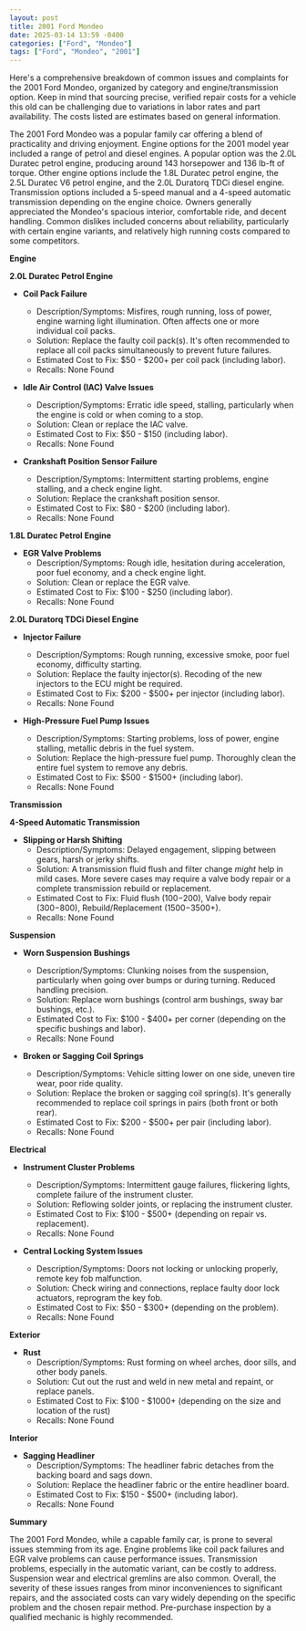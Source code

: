 ```yaml
---
layout: post
title: 2001 Ford Mondeo
date: 2025-03-14 13:59 -0400
categories: ["Ford", "Mondeo"]
tags: ["Ford", "Mondeo", "2001"]
---
```

Here's a comprehensive breakdown of common issues and complaints for the 2001 Ford Mondeo, organized by category and engine/transmission option. Keep in mind that sourcing precise, verified repair costs for a vehicle this old can be challenging due to variations in labor rates and part availability. The costs listed are estimates based on general information.

The 2001 Ford Mondeo was a popular family car offering a blend of practicality and driving enjoyment. Engine options for the 2001 model year included a range of petrol and diesel engines. A popular option was the 2.0L Duratec petrol engine, producing around 143 horsepower and 136 lb-ft of torque. Other engine options include the 1.8L Duratec petrol engine, the 2.5L Duratec V6 petrol engine, and the 2.0L Duratorq TDCi diesel engine. Transmission options included a 5-speed manual and a 4-speed automatic transmission depending on the engine choice. Owners generally appreciated the Mondeo's spacious interior, comfortable ride, and decent handling. Common dislikes included concerns about reliability, particularly with certain engine variants, and relatively high running costs compared to some competitors.

**Engine**

**2.0L Duratec Petrol Engine**

*   **Coil Pack Failure**
    *   Description/Symptoms: Misfires, rough running, loss of power, engine warning light illumination. Often affects one or more individual coil packs.
    *   Solution: Replace the faulty coil pack(s). It's often recommended to replace all coil packs simultaneously to prevent future failures.
    *   Estimated Cost to Fix: $50 - $200+ per coil pack (including labor).
    *   Recalls: None Found

*   **Idle Air Control (IAC) Valve Issues**
    *   Description/Symptoms: Erratic idle speed, stalling, particularly when the engine is cold or when coming to a stop.
    *   Solution: Clean or replace the IAC valve.
    *   Estimated Cost to Fix: $50 - $150 (including labor).
    *   Recalls: None Found

*   **Crankshaft Position Sensor Failure**
    * Description/Symptoms: Intermittent starting problems, engine stalling, and a check engine light.
    * Solution: Replace the crankshaft position sensor.
    * Estimated Cost to Fix: $80 - $200 (including labor).
    * Recalls: None Found

**1.8L Duratec Petrol Engine**

*   **EGR Valve Problems**
    *   Description/Symptoms: Rough idle, hesitation during acceleration, poor fuel economy, and a check engine light.
    *   Solution: Clean or replace the EGR valve.
    *   Estimated Cost to Fix: $100 - $250 (including labor).
    *   Recalls: None Found

**2.0L Duratorq TDCi Diesel Engine**

*   **Injector Failure**
    *   Description/Symptoms: Rough running, excessive smoke, poor fuel economy, difficulty starting.
    *   Solution: Replace the faulty injector(s). Recoding of the new injectors to the ECU might be required.
    *   Estimated Cost to Fix: $200 - $500+ per injector (including labor).
    *   Recalls: None Found

*   **High-Pressure Fuel Pump Issues**
    *   Description/Symptoms: Starting problems, loss of power, engine stalling, metallic debris in the fuel system.
    *   Solution: Replace the high-pressure fuel pump. Thoroughly clean the entire fuel system to remove any debris.
    *   Estimated Cost to Fix: $500 - $1500+ (including labor).
    *   Recalls: None Found

**Transmission**

**4-Speed Automatic Transmission**

*   **Slipping or Harsh Shifting**
    *   Description/Symptoms: Delayed engagement, slipping between gears, harsh or jerky shifts.
    *   Solution: A transmission fluid flush and filter change *might* help in mild cases. More severe cases may require a valve body repair or a complete transmission rebuild or replacement.
    *   Estimated Cost to Fix: Fluid flush ($100-$200), Valve body repair ($300-$800), Rebuild/Replacement ($1500-$3500+).
    *   Recalls: None Found

**Suspension**

*   **Worn Suspension Bushings**
    *   Description/Symptoms: Clunking noises from the suspension, particularly when going over bumps or during turning. Reduced handling precision.
    *   Solution: Replace worn bushings (control arm bushings, sway bar bushings, etc.).
    *   Estimated Cost to Fix: $100 - $400+ per corner (depending on the specific bushings and labor).
    *   Recalls: None Found

*   **Broken or Sagging Coil Springs**
    *   Description/Symptoms: Vehicle sitting lower on one side, uneven tire wear, poor ride quality.
    *   Solution: Replace the broken or sagging coil spring(s). It's generally recommended to replace coil springs in pairs (both front or both rear).
    *   Estimated Cost to Fix: $200 - $500+ per pair (including labor).
    *   Recalls: None Found

**Electrical**

*   **Instrument Cluster Problems**
    *   Description/Symptoms: Intermittent gauge failures, flickering lights, complete failure of the instrument cluster.
    *   Solution: Reflowing solder joints, or replacing the instrument cluster.
    *   Estimated Cost to Fix: $100 - $500+ (depending on repair vs. replacement).
    *   Recalls: None Found

*   **Central Locking System Issues**
    *   Description/Symptoms: Doors not locking or unlocking properly, remote key fob malfunction.
    *   Solution: Check wiring and connections, replace faulty door lock actuators, reprogram the key fob.
    *   Estimated Cost to Fix: $50 - $300+ (depending on the problem).
    *   Recalls: None Found

**Exterior**

*   **Rust**
    *   Description/Symptoms: Rust forming on wheel arches, door sills, and other body panels.
    *   Solution: Cut out the rust and weld in new metal and repaint, or replace panels.
    *   Estimated Cost to Fix: $100 - $1000+ (depending on the size and location of the rust)
    *   Recalls: None Found

**Interior**

*   **Sagging Headliner**
    *   Description/Symptoms: The headliner fabric detaches from the backing board and sags down.
    *   Solution: Replace the headliner fabric or the entire headliner board.
    *   Estimated Cost to Fix: $150 - $500+ (including labor).
    *   Recalls: None Found

**Summary**

The 2001 Ford Mondeo, while a capable family car, is prone to several issues stemming from its age. Engine problems like coil pack failures and EGR valve problems can cause performance issues. Transmission problems, especially in the automatic variant, can be costly to address. Suspension wear and electrical gremlins are also common. Overall, the severity of these issues ranges from minor inconveniences to significant repairs, and the associated costs can vary widely depending on the specific problem and the chosen repair method. Pre-purchase inspection by a qualified mechanic is highly recommended.

